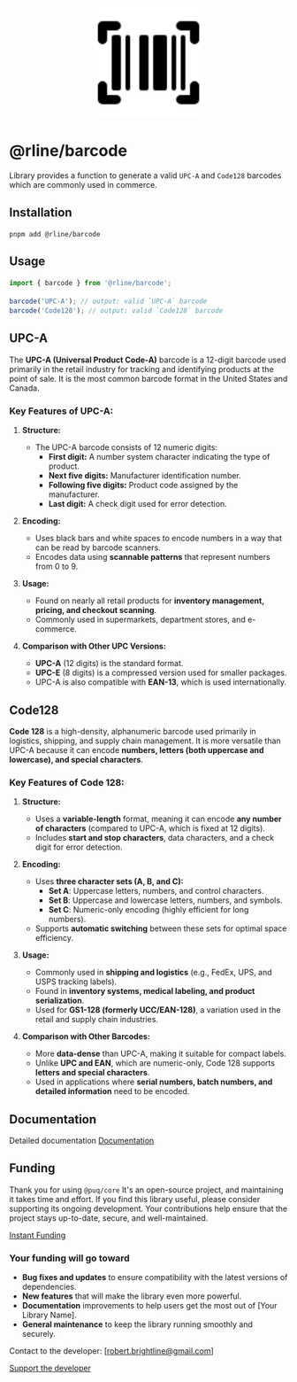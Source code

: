 <div align="center">
  <img src="https://raw.githubusercontent.com/rbrightline/common/refs/heads/main/libs/barcode/favicon.png" alt="Logo" width="200"/>
</div>

# @rline/barcode

Library provides a function to generate a valid `UPC-A` and `Code128` barcodes which are commonly used in commerce.

## Installation

```shell
pnpm add @rline/barcode
```

## Usage

```typescript
import { barcode } from '@rline/barcode';

barcode('UPC-A'); // output: valid `UPC-A` barcode
barcode('Code128'); // output: valid `Code128` barcode
```

## UPC-A

The **UPC-A (Universal Product Code-A)** barcode is a 12-digit barcode used primarily in the retail industry for tracking and identifying products at the point of sale. It is the most common barcode format in the United States and Canada.

### **Key Features of UPC-A:**

1. **Structure:**
   - The UPC-A barcode consists of 12 numeric digits:
     - **First digit:** A number system character indicating the type of product.
     - **Next five digits:** Manufacturer identification number.
     - **Following five digits:** Product code assigned by the manufacturer.
     - **Last digit:** A check digit used for error detection.
2. **Encoding:**

   - Uses black bars and white spaces to encode numbers in a way that can be read by barcode scanners.
   - Encodes data using **scannable patterns** that represent numbers from 0 to 9.

3. **Usage:**

   - Found on nearly all retail products for **inventory management, pricing, and checkout scanning**.
   - Commonly used in supermarkets, department stores, and e-commerce.

4. **Comparison with Other UPC Versions:**
   - **UPC-A** (12 digits) is the standard format.
   - **UPC-E** (8 digits) is a compressed version used for smaller packages.
   - UPC-A is also compatible with **EAN-13**, which is used internationally.

## Code128

**Code 128** is a high-density, alphanumeric barcode used primarily in logistics, shipping, and supply chain management. It is more versatile than UPC-A because it can encode **numbers, letters (both uppercase and lowercase), and special characters**.

### **Key Features of Code 128:**

1. **Structure:**
   - Uses a **variable-length** format, meaning it can encode **any number of characters** (compared to UPC-A, which is fixed at 12 digits).
   - Includes **start and stop characters**, data characters, and a check digit for error detection.
2. **Encoding:**

   - Uses **three character sets (A, B, and C):**
     - **Set A**: Uppercase letters, numbers, and control characters.
     - **Set B**: Uppercase and lowercase letters, numbers, and symbols.
     - **Set C**: Numeric-only encoding (highly efficient for long numbers).
   - Supports **automatic switching** between these sets for optimal space efficiency.

3. **Usage:**

   - Commonly used in **shipping and logistics** (e.g., FedEx, UPS, and USPS tracking labels).
   - Found in **inventory systems, medical labeling, and product serialization**.
   - Used for **GS1-128 (formerly UCC/EAN-128)**, a variation used in the retail and supply chain industries.

4. **Comparison with Other Barcodes:**
   - More **data-dense** than UPC-A, making it suitable for compact labels.
   - Unlike **UPC and EAN**, which are numeric-only, Code 128 supports **letters and special characters**.
   - Used in applications where **serial numbers, batch numbers, and detailed information** need to be encoded.

## Documentation

Detailed documentation [Documentation](https://rbrightline.github.io/common/barcode)



## Funding

Thank you for using `@puq/core` It's an open-source project, and maintaining it takes time and effort. If you find this library useful, please consider supporting its ongoing development. Your contributions help ensure that the project stays up-to-date, secure, and well-maintained.

[Instant Funding](https://cash.app/$puqlib)

### Your funding will go toward

- **Bug fixes and updates** to ensure compatibility with the latest versions of dependencies.
- **New features** that will make the library even more powerful.
- **Documentation** improvements to help users get the most out of [Your Library Name].
- **General maintenance** to keep the library running smoothly and securely.

Contact to the developer: [robert.brightline@gmail.com]

[Support the developer](https://cash.app/$puqlib)
